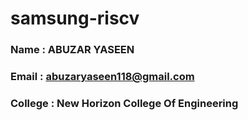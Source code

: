 # samsung-riscv

### Name : ABUZAR YASEEN
### Email : abuzaryaseen118@gmail.com
### College : New Horizon College Of Engineering
